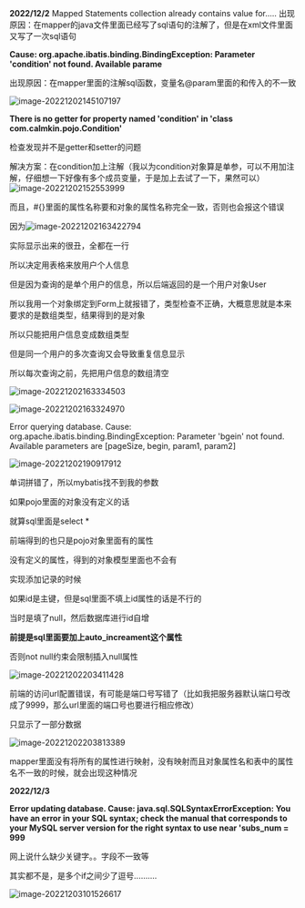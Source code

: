 **2022/12/2**
Mapped Statements collection already contains value for.....
出现原因：在mapper的java文件里面已经写了sql语句的注解了，但是在xml文件里面又写了一次sql语句





**Cause: org.apache.ibatis.binding.BindingException: Parameter 'condition' not found. Available parame**

出现原因：在mapper里面的注解sql函数，变量名@param里面的和传入的不一致

![image-20221202145107197](C:\Users\86158\AppData\Roaming\Typora\typora-user-images\image-20221202145107197.png)

**There is no getter for property named 'condition' in 'class com.calmkin.pojo.Condition'**

检查发现并不是getter和setter的问题

解决方案：在condition加上注解（我以为condition对象算是单参，可以不用加注解，仔细想一下好像有多个成员变量，于是加上去试了一下，果然可以）![image-20221202152553999](C:\Users\86158\AppData\Roaming\Typora\typora-user-images\image-20221202152553999.png)

而且，#{}里面的属性名称要和对象的属性名称完全一致，否则也会报这个错误









因为![image-20221202163422794](C:\Users\86158\AppData\Roaming\Typora\typora-user-images\image-20221202163422794.png)

实际显示出来的很丑，全都在一行

所以决定用表格来放用户个人信息

但是因为查询的是单个用户的信息，所以后端返回的是一个用户对象User

所以我用一个对象绑定到Form上就报错了，类型检查不正确，大概意思就是本来要求的是数组类型，结果得到的是对象

所以只能把用户信息变成数组类型

但是同一个用户的多次查询又会导致重复信息显示

所以每次查询之前，先把用户信息的数组清空

![image-20221202163334503](C:\Users\86158\AppData\Roaming\Typora\typora-user-images\image-20221202163334503.png)

![image-20221202163324970](C:\Users\86158\AppData\Roaming\Typora\typora-user-images\image-20221202163324970.png)







Error querying database.  Cause: org.apache.ibatis.binding.BindingException: Parameter 'bgein' not found. Available parameters are [pageSize, begin, param1, param2]

![image-20221202190917912](C:\Users\86158\AppData\Roaming\Typora\typora-user-images\image-20221202190917912.png)

单词拼错了，所以mybatis找不到我的参数





如果pojo里面的对象没有定义的话

就算sql里面是select *  

前端得到的也只是pojo对象里面有的属性

没有定义的属性，得到的对象模型里面也不会有







实现添加记录的时候

如果id是主键，但是sql里面不填上id属性的话是不行的

当时是填了null，然后数据库进行id自增

**前提是sql里面要加上auto_increament这个属性**

否则not null约束会限制插入null属性







![image-20221202203411428](C:\Users\86158\AppData\Roaming\Typora\typora-user-images\image-20221202203411428.png)

前端的访问url配置错误，有可能是端口号写错了（比如我把服务器默认端口号改成了9999，那么url里面的端口号也要进行相应修改）





只显示了一部分数据

![image-20221202203813389](C:\Users\86158\AppData\Roaming\Typora\typora-user-images\image-20221202203813389.png)

mapper里面没有将所有的属性进行映射，没有映射而且对象属性名和表中的属性名不一致的时候，就会出现这种情况









**2022/12/3**

**Error updating database.  Cause: java.sql.SQLSyntaxErrorException: You have an error in your SQL syntax; check the manual that corresponds to your MySQL server version for the right syntax to use near 'subs_num = 999**

网上说什么缺少关键字。。字段不一致等

其实都不是，是多个if之间少了逗号..........

![image-20221203101526617](C:\Users\86158\AppData\Roaming\Typora\typora-user-images\image-20221203101526617.png)